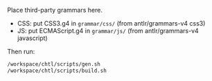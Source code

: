 Place third-party grammars here.

- CSS: put CSS3.g4 in `grammar/css/` (from antlr/grammars-v4 css3)
- JS: put ECMAScript.g4 in `grammar/js/` (from antlr/grammars-v4 javascript)

Then run:

```bash
/workspace/chtl/scripts/gen.sh
/workspace/chtl/scripts/build.sh
```
